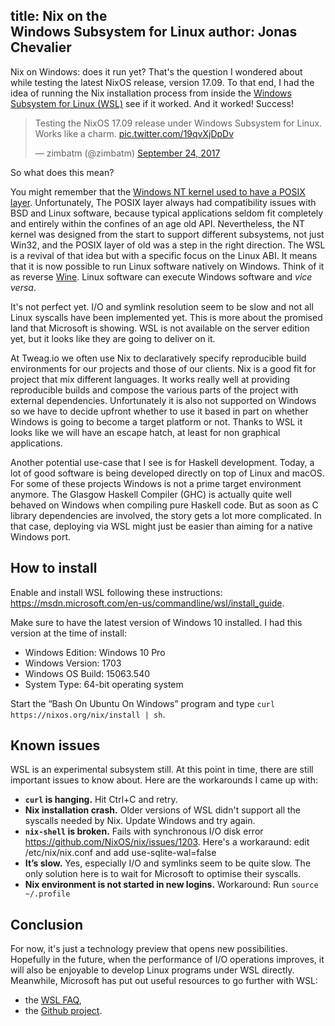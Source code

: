 title: Nix on the <br/> Windows Subsystem for Linux
author: Jonas Chevalier
---

Nix on Windows: does it run yet? That's the question I wondered about
while testing the latest NixOS release, version 17.09. To that end,
I had the idea of running the Nix installation process from inside
the [Windows Subsystem for Linux (WSL)][wsl] see if it worked. And it
worked! Success!

[wsl]: https://msdn.microsoft.com/en-gb/commandline/wsl/about

<blockquote class="twitter-tweet" data-lang="en"><p lang="en" dir="ltr">Testing the NixOS 17.09 release under Windows Subsystem for Linux. Works like a charm. <a href="https://t.co/19qvXjDpDv">pic.twitter.com/19qvXjDpDv</a></p>&mdash; zimbatm (@zimbatm) <a href="https://twitter.com/zimbatm/status/911992348858601474?ref_src=twsrc%5Etfw">September 24, 2017</a></blockquote>
<script async src="//platform.twitter.com/widgets.js" charset="utf-8"></script>

So what does this mean?

You might remember that
the
[Windows NT kernel used to have a POSIX layer](https://en.wikipedia.org/wiki/Microsoft_POSIX_subsystem).
Unfortunately, The POSIX layer always had compatibility issues with
BSD and Linux software, because typical applications seldom fit
completely and entirely within the confines of an age old API.
Nevertheless, the NT kernel was designed from the start to support
different subsystems, not just Win32, and the POSIX layer of old was
a step in the right direction. The WSL is a revival of that idea but
with a specific focus on the Linux ABI. It means that it is now
possible to run Linux software natively on Windows. Think of it as
reverse [Wine][wine]. Linux software can execute Windows software and
*vice versa*.

[wine]: https://www.winehq.org/

It's not perfect yet. I/O and symlink resolution seem to be slow and not all Linux syscalls have been implemented yet. This is more about the promised land that Microsoft is showing. WSL is not available on the server edition yet, but it looks like they are going to deliver on it.

At Tweag.io we often use Nix to declaratively specify reproducible build environments for our projects and those of our clients. Nix is a good fit for project that mix different languages. It works really well at providing reproducible builds and compose the various parts of the project with external dependencies. Unfortunately it is also not supported on Windows so we have to decide upfront whether to use it based in part on whether Windows is going to become a target platform or not. Thanks to WSL it looks like we will have an escape hatch, at least for non graphical applications.

Another potential use-case that I see is for Haskell development. Today, a lot of good software is being developed directly on top of Linux and macOS. For some of these projects Windows is not a prime target environment anymore. The Glasgow Haskell Compiler (GHC) is actually quite well behaved on Windows when compiling pure Haskell code. But as soon as C library dependencies are involved, the story gets a lot more complicated. In that case, deploying via WSL might just be easier than aiming for a native Windows port.

## How to install

Enable and install WSL following these instructions:
https://msdn.microsoft.com/en-us/commandline/wsl/install_guide.

Make sure to have the latest version of Windows 10 installed. I had this version at the time of install:

* Windows Edition: Windows 10 Pro
* Windows Version: 1703
* Windows OS Build: 15063.540
* System Type: 64-bit operating system

Start the “Bash On Ubuntu On Windows” program and type `curl https://nixos.org/nix/install | sh`.

## Known issues

WSL is an experimental subsystem still. At this point in time, there
are still important issues to know about. Here are the workarounds
I came up with:

* **`curl` is hanging.** Hit Ctrl+C and retry.
* **Nix installation crash.** Older versions of WSL didn't support all
  the syscalls needed by Nix. Update Windows and try again.
* **`nix-shell` is broken.** Fails with synchronous I/O disk error
  https://github.com/NixOS/nix/issues/1203. Here's a workaraund: edit
  /etc/nix/nix.conf and add use-sqlite-wal=false
* **It’s slow.** Yes, especially I/O and symlinks seem to be quite
  slow. The only solution here is to wait for Microsoft to optimise
  their syscalls.
* **Nix environment is not started in new logins.** Workaround: Run
  `source ~/.profile`

## Conclusion

For now, it's just a technology preview that opens new possibilities.
Hopefully in the future, when the performance of I/O operations
improves, it will also be enjoyable to develop Linux programs under
WSL directly. Meanwhile, Microsoft has put out useful resources to go
further with WSL:

* the [WSL FAQ](https://msdn.microsoft.com/en-gb/commandline/wsl/faq),
* the [Github project](https://github.com/Microsoft/BashOnWindows).



